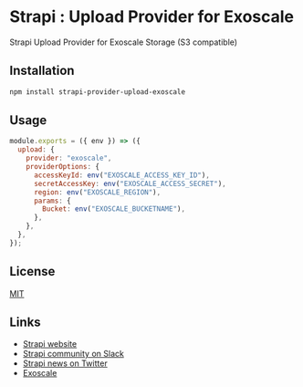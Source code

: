 # Strapi : Upload Provider for Exoscale

Strapi Upload Provider for Exoscale Storage (S3 compatible)

## Installation

```bash
npm install strapi-provider-upload-exoscale
```

## Usage

```javascript
module.exports = ({ env }) => ({
  upload: {
    provider: "exoscale",
    providerOptions: {
      accessKeyId: env("EXOSCALE_ACCESS_KEY_ID"),
      secretAccessKey: env("EXOSCALE_ACCESS_SECRET"),
      region: env("EXOSCALE_REGION"),
      params: {
        Bucket: env("EXOSCALE_BUCKETNAME"),
      },
    },
  },
});
```

## License
[MIT](https://choosealicense.com/licenses/mit/)

## Links

- [Strapi website](http://strapi.io/)
- [Strapi community on Slack](http://slack.strapi.io)
- [Strapi news on Twitter](https://twitter.com/strapijs)
- [Exoscale](https://www.exoscale.com/)